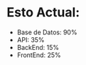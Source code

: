 <h1>Esto Actual:</h1>
<ul>
  <li>Base de Datos: 90%</li>
  <li>API: 35%</li>
  <li>BackEnd: 15%</li>
  <li>FrontEnd: 25%</li>
</ul>
